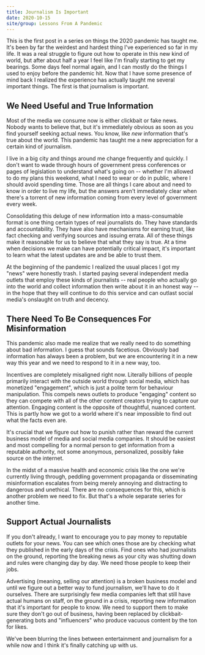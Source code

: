 ```yaml
---
title: Journalism Is Important
date: 2020-10-15
site/group: Lessons From A Pandemic
---
```


This is the first post in a series on things the 2020 pandemic has taught me. It's been by far the weirdest and hardest thing I've experienced so far in my life. It was a real struggle to figure out how to operate in this new kind of world, but after about half a year I feel like I'm finally starting to get my bearings. Some days feel normal again, and I can mostly do the things I used to enjoy before the pandemic hit. Now that I have some presence of mind back I realized the experience has actually taught me several important things. The first is that journalism is important.

## We Need Useful and True Information

Most of the media we consume now is either clickbait or fake news. Nobody wants to believe that, but it's immediately obvious as soon as you find yourself seeking actual news. You know, like _new_ information that's true about the world. This pandemic has taught me a new appreciation for a certain kind of journalism.

I live in a big city and things around me change frequently and quickly. I don't want to wade through hours of government press conferences or pages of legislation to understand what's going on -- whether I'm allowed to do my plans this weekend, what I need to wear or do in public, where I should avoid spending time. Those are all things I care about and need to know in order to live my life, but the answers aren't immediately clear when there's a torrent of new information coming from every level of government every week.

Consolidating this deluge of new information into a mass-consumable format is one thing certain types of real journalists do. They have standards and accountability. They have also have mechanisms for earning trust, like fact checking and verifying sources and issuing errata. All of these things make it reasonable for us to believe that what they say is true. At a time when decisions we make can have potentially critical impact, it's important to learn what the latest updates are and be able to trust them.

At the beginning of the pandemic I realized the usual places I got my "news" were honestly trash. I started paying several independent media outlets that employ these kinds of journalists -- real people who actually go into the world and collect information then write about it in an honest way -- in the hope that they will continue to do this service and can outlast social media's onslaught on truth and decency.

## There Need To Be Consequences For Misinformation

This pandemic also made me realize that we really need to do something about bad information. I guess that sounds facetious. Obviously bad information has always been a problem, but we are encountering it in a new way this year and we need to respond to it in a new way, too.

Incentives are completely misaligned right now. Literally billions of people primarily interact with the outside world through social media, which has monetized "engagement", which is just a polite term for behaviour manipulation. This compels news outlets to produce "engaging" content so they can compete with all of the other content creators trying to capture our attention. Engaging content is the opposite of thoughtful, nuanced content. This is partly how we got to a world where it's near impossible to find out what the facts even are.

It's crucial that we figure out how to punish rather than reward the current business model of media and social media companies. It should be easiest and most compelling for a normal person to get information from a reputable authority, not some anonymous, personalized, possibly fake source on the internet.

In the midst of a massive health and economic crisis like the one we're currently living through, peddling government propaganda or disseminating misinformation escalates from being merely annoying and distracting to dangerous and unethical. There are no consequences for this, which is another problem we need to fix. But that's a whole separate series for another time.

## Support Actual Journalists

If you don't already, I want to encourage you to pay money to reputable outlets for your news. You can see which ones those are by checking what they published in the early days of the crisis. Find ones who had journalists on the ground, reporting the breaking news as your city was shutting down and rules were changing day by day. We need those people to keep their jobs.

Advertising (meaning, selling our attention) is a broken business model and until we figure out a better way to fund journalism, we'll have to do it ourselves. There are surprisingly few media companies left that still have actual humans on staff, on the ground in a crisis, reporting new information that it's important for people to know. We need to support them to make sure they don't go out of business, having been replaced by clickbait-generating bots and "influencers" who produce vacuous content by the ton for likes.

We've been blurring the lines between entertainment and journalism for a while now and I think it's finally catching up with us.
